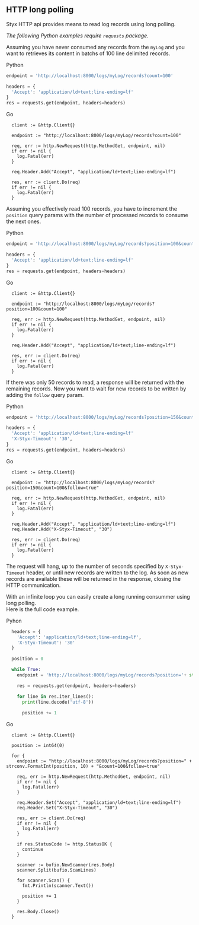 HTTP long polling
----------------------

Styx HTTP api provides means to read log records using long polling.

_The following Python examples require `requests` package._

Assuming you have never consumed any records from the `myLog` and you want to retrieves its content in batchs of 100 line delimited records.

Python

```python
endpoint = 'http://localhost:8000/logs/myLog/records?count=100'

headers = {
  'Accept': 'application/ld+text;line-ending=lf'
}
res = requests.get(endpoint, headers=headers)
```

Go

```golang
  client := &http.Client{}

  endpoint := "http://localhost:8000/logs/myLog/records?count=100"

  req, err := http.NewRequest(http.MethodGet, endpoint, nil)
  if err != nil {
    log.Fatal(err)
  }

  req.Header.Add("Accept", "application/ld+text;line-ending=lf")

  res, err := client.Do(req)
  if err != nil {
    log.Fatal(err)
  }
```

Assuming you effectively read 100 records, you have to increment the `position` query params with the number of processed records to consume the next ones.

Python

```python
endpoint = 'http://localhost:8000/logs/myLog/records?position=100&count=100'

headers = {
  'Accept': 'application/ld+text;line-ending=lf'
}
res = requests.get(endpoint, headers=headers)
```

Go

```golang
  client := &http.Client{}

  endpoint := "http://localhost:8000/logs/myLog/records?position=100&count=100"

  req, err := http.NewRequest(http.MethodGet, endpoint, nil)
  if err != nil {
    log.Fatal(err)
  }

  req.Header.Add("Accept", "application/ld+text;line-ending=lf")

  res, err := client.Do(req)
  if err != nil {
    log.Fatal(err)
  }
```

If there was only 50 records to read, a response will be returned with the remaining records.
Now you want to wait for new records to be written by adding the `follow` query param.

Python

```python
endpoint = 'http://localhost:8000/logs/myLog/records?position=150&count=100&follow=true'

headers = {
  'Accept': 'application/ld+text;line-ending=lf'
  'X-Styx-Timeout': '30',
}
res = requests.get(endpoint, headers=headers)
```

Go

```golang
  client := &http.Client{}

  endpoint := "http://localhost:8000/logs/myLog/records?position=150&count=100&follow=true"

  req, err := http.NewRequest(http.MethodGet, endpoint, nil)
  if err != nil {
    log.Fatal(err)
  }

  req.Header.Add("Accept", "application/ld+text;line-ending=lf")
  req.Header.Add("X-Styx-Timeout", "30")

  res, err := client.Do(req)
  if err != nil {
    log.Fatal(err)
  }
```

The request will hang, up to the number of seconds specified by `X-Styx-Timeout` header, or until new records are written to the log.
As soon as new records are available these will be returned in the response, closing the HTTP communication.

With an infinite loop you can easily create a long running consummer using long polling.   
Here is the full code example.

Pyhon

```python
  headers = {
    'Accept': 'application/ld+text;line-ending=lf',
    'X-Styx-Timeout': '30'
  }

  position = 0

  while True:
    endpoint = 'http://localhost:8000/logs/myLog/records?position='+ str(position) +'&count=100&follow=true'

    res = requests.get(endpoint, headers=headers)

    for line in res.iter_lines():
      print(line.decode('utf-8'))
      
      position += 1
```

Go

```golang
  client := &http.Client{}

  position := int64(0)

  for {
    endpoint := "http://localhost:8000/logs/myLog/records?position=" + strconv.FormatInt(position, 10) + "&count=100&follow=true"

    req, err := http.NewRequest(http.MethodGet, endpoint, nil)
    if err != nil {
      log.Fatal(err)
    }

    req.Header.Set("Accept", "application/ld+text;line-ending=lf")
    req.Header.Set("X-Styx-Timeout", "30")

    res, err := client.Do(req)
    if err != nil {
      log.Fatal(err)
    }

    if res.StatusCode != http.StatusOK {
      continue
    }

    scanner := bufio.NewScanner(res.Body)
    scanner.Split(bufio.ScanLines)

    for scanner.Scan() {
      fmt.Println(scanner.Text())

      position += 1
    }

    res.Body.Close()
  }
```
